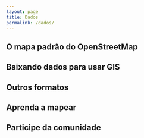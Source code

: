 ```yaml
---
layout: page
title: Dados
permalink: /dados/
---
```



## O mapa padrão do OpenStreetMap

## Baixando dados para usar GIS

## Outros formatos

## Aprenda a mapear
## Participe da comunidade
